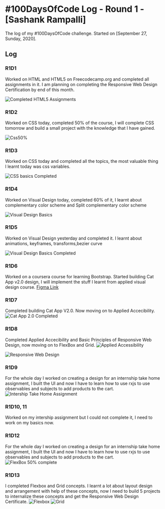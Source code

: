 # #100DaysOfCode Log - Round 1 - [Sashank Rampalli]

The log of my #100DaysOfCode challenge. Started on [September 27, Sunday, 2020].

## Log

### R1D1 
Worked on HTML and HTML5 on Freecodecamp.org and completed all assignments in it. I am planning on completing the Responsive Web Design Certification by end of this month.

![Completed HTML5 Assignments](progress_images/HTML_Complete.png)

### R1D2
Worked on CSS today, completed 50% of the course, I will complete CSS tomorrow and build a small project with the knowledge that I have gained.

![Css50%](progress_images/css50.png)
	
	
### R1D3
Worked on CSS today and completed all the topics, the most valuable thing I learnt today was css variables.

![CSS basics Completed](progress_images/cssComplete.png)
	
	
### R1D4
Worked on Visual Design today, completed 60% of it, I learnt about complementary color scheme and Split complementary color scheme

![Visual Design Basics](progress_images/60percentVisualDesign.png)


### R1D5
Worked on Visual Design yesterday and completed it. I learnt about animations, keyframes, transforms,bezier curve 

![Visual Design Basics Completed](progress_images/visualDesign100.png)	

### R1D6
Worked on a coursera course for learning Bootstrap. Started building Cat App v2.0 design, I will implement the stuff I learnt from applied visual design course. 
[Figma Link](https://www.figma.com/file/IGUGLMYrfCsSYICva4z5Ti/CAT-APP-2.0?node-id=0%3A1)


### R1D7
Completed building Cat App V2.0. Now moving on to Applied Accecibility. 
![Cat App 2.0 Completed](progress_images/catApp2.0.png)	

### R1D8
Completed Applied Accecibility and Basic Principles of Responsive Web Design, now moving on to FlexBox and Grid. 
![Applied Accessibility](progress_images/appliedAccessibility.png)

![Responsive Web Design](progress_images/ResponsiveWebDesign100.png)	

### R1D9
For the whole day I worked on creating a design for an internship take home assignment, I built the UI and now I have to learn how to use rxjs to use observables and subjects to add products to the cart. 
![Intership Take Home Assignment](progress_images/shopCart.png)



### R1D10, 11
Worked on my intership assignment but I could not complete it, I need to work on my basics now.


### R1D12
For the whole day I worked on creating a design for an internship take home assignment, I built the UI and now I have to learn how to use rxjs to use observables and subjects to add products to the cart. 
![FlexBox 50% complete](progress_images/flexbox50.png)

### R1D13
I completed Flexbox and Grid concepts. I learnt a lot about layout design and arrangement with help of these concepts, now I need to build 5 projects to internalize these concepts and get the Responsive Web Design Certificate.
![Flexbox](Flexbox100.png)
![Grid](progress_images/Grid100.png)

